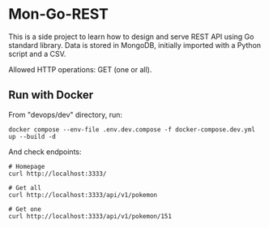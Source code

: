 # Mon-Go-REST
This is a side project to learn how to design and serve REST API using Go standard library.
Data is stored in MongoDB, initially imported with a Python script and a CSV.

Allowed HTTP operations: GET (one or all).

## Run with Docker
From "devops/dev" directory, run:
```
docker compose --env-file .env.dev.compose -f docker-compose.dev.yml up --build -d 
```

And check endpoints:
```
# Homepage
curl http://localhost:3333/

# Get all
curl http://localhost:3333/api/v1/pokemon

# Get one
curl http://localhost:3333/api/v1/pokemon/151
```
